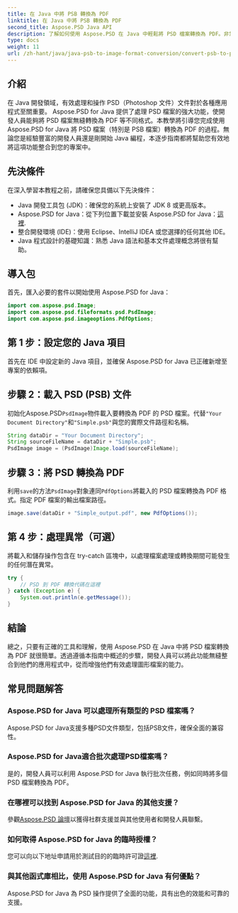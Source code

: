 ```yaml
---
title: 在 Java 中將 PSB 轉換為 PDF
linktitle: 在 Java 中將 PSB 轉換為 PDF
second_title: Aspose.PSD Java API
description: 了解如何使用 Aspose.PSD 在 Java 中輕鬆將 PSD 檔案轉換為 PDF。非常適合希望簡化圖形文件處理的開發人員。
type: docs
weight: 11
url: /zh-hant/java/java-psb-to-image-format-conversion/convert-psb-to-pdf-java/
---
```

## 介紹
在 Java 開發領域，有效處理和操作 PSD（Photoshop 文件）文件對於各種應用程式至關重要。 Aspose.PSD for Java 提供了處理 PSD 檔案的強大功能，使開發人員能夠將 PSD 檔案無縫轉換為 PDF 等不同格式。本教學將引導您完成使用 Aspose.PSD for Java 將 PSD 檔案（特別是 PSB 檔案）轉換為 PDF 的過程。無論您是經驗豐富的開發人員還是剛開始 Java 編程，本逐步指南都將幫助您有效地將這項功能整合到您的專案中。
## 先決條件
在深入學習本教程之前，請確保您具備以下先決條件：
- Java 開發工具包 (JDK)：確保您的系統上安裝了 JDK 8 或更高版本。
-  Aspose.PSD for Java：從下列位置下載並安裝 Aspose.PSD for Java：[這裡](https://releases.aspose.com/psd/java/).
- 整合開發環境 (IDE)：使用 Eclipse、IntelliJ IDEA 或您選擇的任何其他 IDE。
- Java 程式設計的基礎知識：熟悉 Java 語法和基本文件處理概念將很有幫助。

## 導入包
首先，匯入必要的套件以開始使用 Aspose.PSD for Java：
```java
import com.aspose.psd.Image;
import com.aspose.psd.fileformats.psd.PsdImage;
import com.aspose.psd.imageoptions.PdfOptions;
```
## 第 1 步：設定您的 Java 項目
首先在 IDE 中設定新的 Java 項目，並確保 Aspose.PSD for Java 已正確新增至專案的依賴項。
## 步驟 2：載入 PSD (PSB) 文件
初始化Aspose.PSD`PsdImage`物件載入要轉換為 PDF 的 PSD 檔案。代替`"Your Document Directory"`和`"Simple.psb"`與您的實際文件路徑和名稱。
```java
String dataDir = "Your Document Directory";
String sourceFileName = dataDir + "Simple.psb";
PsdImage image = (PsdImage)Image.load(sourceFileName);
```
## 步驟 3：將 PSD 轉換為 PDF
利用`save`的方法`PsdImage`對象連同`PdfOptions`將載入的 PSD 檔案轉換為 PDF 格式。指定 PDF 檔案的輸出檔案路徑。
```java
image.save(dataDir + "Simple_output.pdf", new PdfOptions());
```
## 第 4 步：處理異常（可選）
將載入和儲存操作包含在 try-catch 區塊中，以處理檔案處理或轉換期間可能發生的任何潛在異常。
```java
try {
    // PSD 到 PDF 轉換代碼在這裡
} catch (Exception e) {
    System.out.println(e.getMessage());
}
```

## 結論
總之，只要有正確的工具和理解，使用 Aspose.PSD 在 Java 中將 PSD 檔案轉換為 PDF 就很簡單。透過遵循本指南中概述的步驟，開發人員可以將此功能無縫整合到他們的應用程式中，從而增強他們有效處理圖形檔案的能力。

## 常見問題解答
### Aspose.PSD for Java 可以處理所有類型的 PSD 檔案嗎？
Aspose.PSD for Java支援多種PSD文件類型，包括PSB文件，確保全面的兼容性。
### Aspose.PSD for Java適合批次處理PSD檔案嗎？
是的，開發人員可以利用 Aspose.PSD for Java 執行批次任務，例如同時將多個 PSD 檔案轉換為 PDF。
### 在哪裡可以找到 Aspose.PSD for Java 的其他支援？
參觀[Aspose.PSD 論壇](https://forum.aspose.com/c/psd/34)以獲得社群支援並與其他使用者和開發人員聯繫。
### 如何取得 Aspose.PSD for Java 的臨時授權？
您可以向以下地址申請用於測試目的的臨時許可證[這裡](https://purchase.aspose.com/temporary-license/).
### 與其他函式庫相比，使用 Aspose.PSD for Java 有何優點？
Aspose.PSD for Java 為 PSD 操作提供了全面的功能，具有出色的效能和可靠的支援。